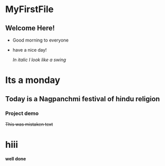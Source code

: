 # MyFirstFile
## Welcome Here!
* Good morning to everyone
* have a nice day!
  
  *In italic I look like a swing*
# Its a monday
## Today is a Nagpanchmi festival of hindu religion
### Project demo
~~This was mistaken text~~
  
<h1> hiii</h1>

<strong>well done</strong>
